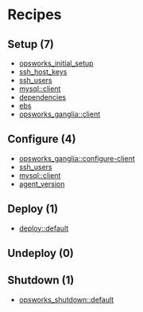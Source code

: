# Recipes

## Setup (7)

- [opsworks_initial_setup][1]
- [ssh_host_keys][2]
- [ssh_users][3]
- [mysql::client][4]
- [dependencies][5]
- [ebs][6]
- [opsworks_ganglia::client][7]

## Configure (4)

- [opsworks_ganglia::configure-client][7]
- [ssh_users][2]
- [mysql::client][4]
- [agent_version][8]

## Deploy (1)

- [deploy::default][9]

## Undeploy (0)


## Shutdown (1)

- [opsworks_shutdown::default][10]

[1]: https://github.com/aws/opsworks-cookbooks/blob/release-chef-11.10/opsworks_initial_setup/recipes/default.rb
[2]: https://github.com/aws/opsworks-cookbooks/blob/release-chef-11.10/ssh_host_keys/recipes/default.rb
[3]: https://github.com/aws/opsworks-cookbooks/blob/release-chef-11.10/ssh_users/recipes/default.rb
[4]: https://github.com/aws/opsworks-cookbooks/blob/release-chef-11.10/mysql/recipes/client.rb
[5]: https://github.com/aws/opsworks-cookbooks/blob/release-chef-11.10/dependencies/recipes/default.rb
[6]: https://github.com/aws/opsworks-cookbooks/blob/release-chef-11.10/ebs/recipes/default.rb
[7]: https://github.com/aws/opsworks-cookbooks/blob/release-chef-11.10/opsworks_ganglia/recipes/client.rb
[8]: https://github.com/aws/opsworks-cookbooks/blob/release-chef-11.10/agent_version/recipes/default.rb
[9]: https://github.com/aws/opsworks-cookbooks/blob/release-chef-11.10/deploy/recipes/default.rb
[10]: https://github.com/aws/opsworks-cookbooks/blob/release-chef-11.10/opsworks_shutdown/recipes/default.rb
